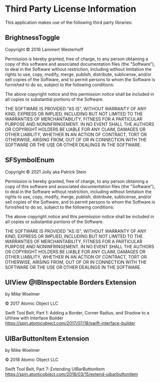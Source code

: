 # Third Party License Information

This application makes use of the following third party libraries:

## BrightnessToggle

Copyright © 2016 Lammert Westerhoff

Permission is hereby granted, free of charge, to any person obtaining a copy of this software and associated documentation files (the "Software"), to deal in the Software without restriction, including without limitation the rights to use, copy, modify, merge, publish, distribute, sublicense, and/or sell copies of the Software, and to permit persons to whom the Software is furnished to do so, subject to the following conditions:

The above copyright notice and this permission notice shall be included in all copies or substantial portions of the Software.

THE SOFTWARE IS PROVIDED "AS IS", WITHOUT WARRANTY OF ANY KIND, EXPRESS OR IMPLIED, INCLUDING BUT NOT LIMITED TO THE WARRANTIES OF MERCHANTABILITY, FITNESS FOR A PARTICULAR PURPOSE AND NONINFRINGEMENT. IN NO EVENT SHALL THE AUTHORS OR COPYRIGHT HOLDERS BE LIABLE FOR ANY CLAIM, DAMAGES OR OTHER LIABILITY, WHETHER IN AN ACTION OF CONTRACT, TORT OR OTHERWISE, ARISING FROM, OUT OF OR IN CONNECTION WITH THE SOFTWARE OR THE USE OR OTHER DEALINGS IN THE SOFTWARE.

## SFSymbolEnum

Copyright © 2021 Jolly aka Patrick Stein

Permission is hereby granted, free of charge, to any person obtaining a copy of this software and associated documentation files (the "Software"), to deal in the Software without restriction, including without limitation the rights to use, copy, modify, merge, publish, distribute, sublicense, and/or sell copies of the Software, and to permit persons to whom the Software is furnished to do so, subject to the following conditions:

The above copyright notice and this permission notice shall be included in all copies or substantial portions of the Software.

THE SOFTWARE IS PROVIDED "AS IS", WITHOUT WARRANTY OF ANY KIND, EXPRESS OR IMPLIED, INCLUDING BUT NOT LIMITED TO THE WARRANTIES OF MERCHANTABILITY, FITNESS FOR A PARTICULAR PURPOSE AND NONINFRINGEMENT. IN NO EVENT SHALL THE AUTHORS OR COPYRIGHT HOLDERS BE LIABLE FOR ANY CLAIM, DAMAGES OR OTHER LIABILITY, WHETHER IN AN ACTION OF CONTRACT, TORT OR OTHERWISE, ARISING FROM, OUT OF OR IN CONNECTION WITH THE SOFTWARE OR THE USE OR OTHER DEALINGS IN THE SOFTWARE.

## UIView @IBInspectable Borders Extension
by Mike Woelmer

© 2017 Atomic Object LLC

Swift Tool Belt, Part 1: Adding a Border, Corner Radius, and Shadow to a UIView with Interface Builder  
https://spin.atomicobject.com/2017/07/18/swift-interface-builder

## UIBarButtonItem Extension
by Mike Woelmer

© 2018 Atomic Object LLC

Swift Tool Belt, Part 7: Extending UIBarButtonItem  
https://spin.atomicobject.com/2018/03/15/extend-uibarbuttonitem
